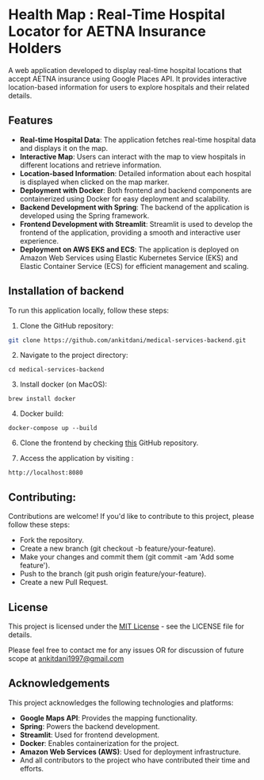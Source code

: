 # Health Map : Real-Time Hospital Locator for AETNA Insurance Holders

A web application developed to display real-time hospital locations that accept AETNA insurance using Google Places API. It provides interactive location-based information for users to explore hospitals and their related details.

## Features

- **Real-time Hospital Data**: The application fetches real-time hospital data and displays it on the map.
- **Interactive Map**: Users can interact with the map to view hospitals in different locations and retrieve information.
- **Location-based Information**: Detailed information about each hospital is displayed when clicked on the map marker.
- **Deployment with Docker**: Both frontend and backend components are containerized using Docker for easy deployment and scalability.
- **Backend Development with Spring**: The backend of the application is developed using the Spring framework.
- **Frontend Development with Streamlit**: Streamlit is used to develop the frontend of the application, providing a smooth and interactive user experience.  
- **Deployment on AWS EKS and ECS**: The application is deployed on Amazon Web Services using Elastic Kubernetes Service (EKS) and Elastic Container Service (ECS) for efficient management and scaling.

## Installation of backend

To run this application locally, follow these steps:

1. Clone the GitHub repository:

```bash
git clone https://github.com/ankitdani/medical-services-backend.git
```

2. Navigate to the project directory:
```
cd medical-services-backend
```

3. Install docker (on MacOS):
```
brew install docker
```

4. Docker build:
```
docker-compose up --build
```

6. Clone the frontend by checking [this](https://github.com/ankitdani/medical-services-frontend) GitHub repository.

7. Access the application by visiting :
```
http://localhost:8080
```

## Contributing:

Contributions are welcome! If you'd like to contribute to this project, please follow these steps:

- Fork the repository.
- Create a new branch (git checkout -b feature/your-feature).
- Make your changes and commit them (git commit -am 'Add some feature').
- Push to the branch (git push origin feature/your-feature).
- Create a new Pull Request.

## License

This project is licensed under the [MIT License](https://github.com/ankitdani/medical-services-backend?tab=MIT-1-ov-file) - see the LICENSE file for details.

Please feel free to contact me for any issues OR for discussion of future scope at [ankitdani1997@gmail.com](ankitdani1997@gmail.com)

## Acknowledgements

This project acknowledges the following technologies and platforms:

- **Google Maps API**: Provides the mapping functionality.
- **Spring**: Powers the backend development.
- **Streamlit**: Used for frontend development.
- **Docker**: Enables containerization for the project.
- **Amazon Web Services (AWS)**: Used for deployment infrastructure.
- And all contributors to the project who have contributed their time and efforts.


